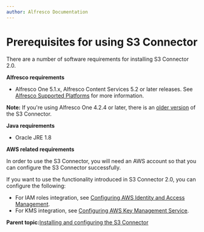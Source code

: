 ```yaml
---
author: Alfresco Documentation
---
```


# Prerequisites for using S3 Connector

There are a number of software requirements for installing S3 Connector 2.0.

**Alfresco requirements**

-   Alfresco One 5.1.x, Alfresco Content Services 5.2 or later releases. See [Alfresco Supported Platforms](https://www.alfresco.com/services/subscription/supported-platforms) for more information.

**Note:** If you're using Alfresco One 4.2.4 or later, there is an [older version](https://docs.alfresco.com/s3connector1.3/concepts/S3content-intro.html) of the S3 Connector.

**Java requirements**

-   Oracle JRE 1.8

**AWS related requirements**

In order to use the S3 Connector, you will need an AWS account so that you can configure the S3 Connector successfully.

If you want to use the functionality introduced in S3 Connector 2.0, you can configure the following:

-   For IAM roles integration, see [Configuring AWS Identity and Access Management](../tasks/s3-contentstore-iam-config.md).
-   For KMS integration, see [Configuring AWS Key Management Service](../tasks/s3-contentstore-kms-config.md).

**Parent topic:**[Installing and configuring the S3 Connector](../concepts/s3-contentstore-install-intro.md)

